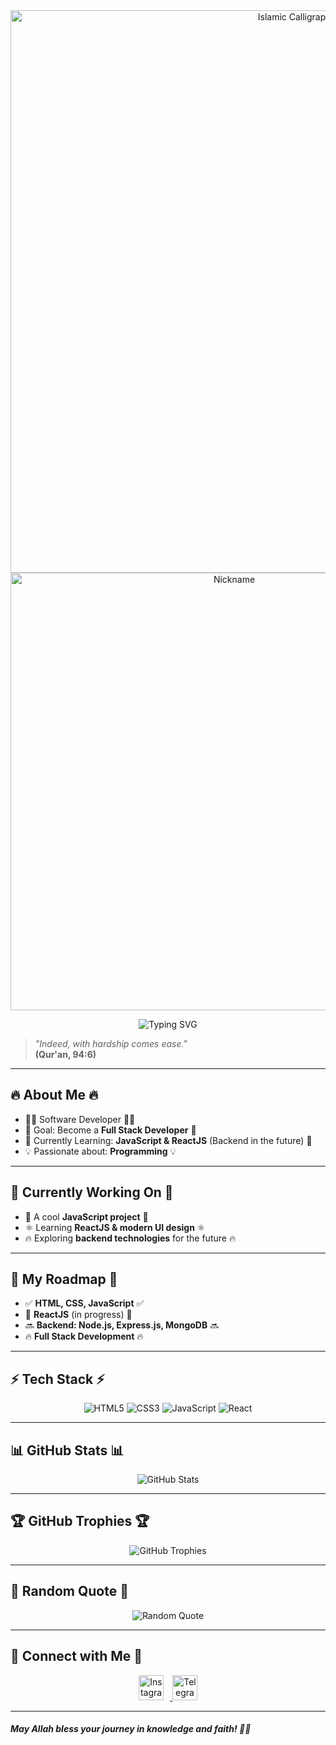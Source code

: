 <div align="center">
  <img src="https://raw.githubusercontent.com/abubakrmuminov/assalam/refs/heads/main/animation.svg" alt="Islamic Calligraphy" width="900">
</div>

<div align="center"> 
  <img  src="https://raw.githubusercontent.com/abubakrmuminov/assalam/refs/heads/main/name.svg" alt="Nickname" width="700">
</div> 

<div align="center"> 
 <p align="center">
   <img src="https://readme-typing-svg.herokuapp.com?font=Fira+Code&size=22&pause=1000&color=FFD700&width=600&lines=%F0%9F%8C%99+Assalamu+Alaikum!+I'm+Muminov+Abubakr+%F0%9F%8C%99" alt="Typing SVG" />
</p>
</div> 

> _"Indeed, with hardship comes ease."_  
> **(Qur'an, 94:6)**

---

## 🔥 About Me 🔥
- 🧑‍💻 Software Developer 🧑‍💻
- 🎯 Goal: Become a **Full Stack Developer** 🎯
- 📖 Currently Learning: **JavaScript & ReactJS** (Backend in the future) 📖
- 💡 Passionate about: **Programming** 💡

---

## 🔨 Currently Working On 🔨
- 🚀 A cool **JavaScript project** 🚀
- ⚛️ Learning **ReactJS & modern UI design** ⚛️
- 🔥 Exploring **backend technologies** for the future 🔥

---

## 🚀 My Roadmap 🚀
- ✅ **HTML, CSS, JavaScript** ✅
- 🚀 **ReactJS** (in progress) 🚀
- 🔜 **Backend: Node.js, Express.js, MongoDB** 🔜
- 🔥 **Full Stack Development** 🔥

---

## ⚡ Tech Stack ⚡
<p align="center">
  <img src="https://img.shields.io/badge/HTML5-%23E34F26.svg?style=for-the-badge&logo=html5&logoColor=white" alt="HTML5" />
  <img src="https://img.shields.io/badge/CSS3-%231572B6.svg?style=for-the-badge&logo=css3&logoColor=white" alt="CSS3" />
  <img src="https://img.shields.io/badge/JavaScript-%23F7DF1E.svg?style=for-the-badge&logo=javascript&logoColor=black" alt="JavaScript" />
  <img src="https://img.shields.io/badge/React-%2361DAFB.svg?style=for-the-badge&logo=react&logoColor=black" alt="React" />
</p>

---

## 📊 GitHub Stats 📊
<p align="center">
  <img src="https://github-readme-stats.vercel.app/api?username=abubakrmuminov&show_icons=true&theme=radical" alt="GitHub Stats" />
</p>

---

## 🏆 GitHub Trophies 🏆
<p align="center">
  <img src="https://github-profile-trophy.vercel.app/?username=abubakrmuminov&theme=radical" alt="GitHub Trophies" />
</p>

---

## 🌟 Random Quote 🌟
<p align="center">
  <img src="https://quotes-github-readme.vercel.app/api?type=horizontal&theme=radical" alt="Random Quote">
</p>

---

## 🌙 Connect with Me 🌙
<p align="center">
<!-- Instagram -->
<a href="https://instagram.com/abubakr_ai">
  <img src="https://upload.wikimedia.org/wikipedia/commons/a/a5/Instagram_icon.png" 
       width="40" height="40" alt="Instagram" style="margin-right: 10px;"/>
</a>

<!-- Telegram -->
<a href="https://t.me/abubakr_ai">
  <img src="https://upload.wikimedia.org/wikipedia/commons/8/82/Telegram_logo.svg" 
       width="40" height="40" alt="Telegram"/>
</a>

</p>

---

#### _May Allah bless your journey in knowledge and faith! 🤲✨_
